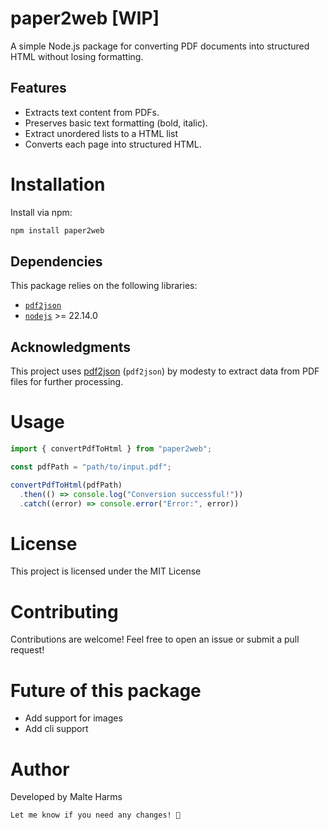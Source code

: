 # paper2web [WIP]

A simple Node.js package for converting PDF documents into structured HTML without losing formatting.

## Features

- Extracts text content from PDFs.
- Preserves basic text formatting (bold, italic).
- Extract unordered lists to a HTML list
- Converts each page into structured HTML.

# Installation

Install via npm:

```sh
npm install paper2web
```

## Dependencies

This package relies on the following libraries:

- [`pdf2json`](https://github.com/modesty/pdf2json)
- [`nodejs`](https://nodejs.org/en) >= 22.14.0

## Acknowledgments

This project uses [pdf2json]([https://mozilla.github.io/pdf.js/](https://github.com/modesty/pdf2json)) (`pdf2json`) by modesty to extract data from PDF files for further processing.


# Usage

```js
import { convertPdfToHtml } from "paper2web";

const pdfPath = "path/to/input.pdf";

convertPdfToHtml(pdfPath)
  .then(() => console.log("Conversion successful!"))
  .catch((error) => console.error("Error:", error))
```

# License

This project is licensed under the MIT License

# Contributing

Contributions are welcome! Feel free to open an issue or submit a pull request!

# Future of this package

- Add support for images
- Add cli support

# Author
Developed by Malte Harms
```vbnet
Let me know if you need any changes! 🚀
```
